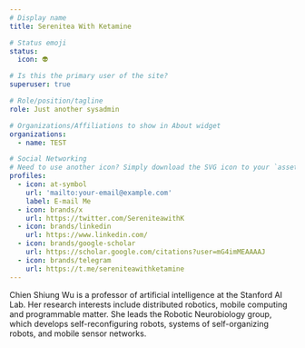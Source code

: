 ```yaml
---
# Display name
title: Serenitea With Ketamine

# Status emoji
status:
  icon: 👽

# Is this the primary user of the site?
superuser: true

# Role/position/tagline
role: Just another sysadmin

# Organizations/Affiliations to show in About widget
organizations:
  - name: TEST

# Social Networking
# Need to use another icon? Simply download the SVG icon to your `assets/media/icons/` folder.
profiles:
  - icon: at-symbol
    url: 'mailto:your-email@example.com'
    label: E-mail Me
  - icon: brands/x
    url: https://twitter.com/SereniteawithK
  - icon: brands/linkedin
    url: https://www.linkedin.com/
  - icon: brands/google-scholar
    url: https://scholar.google.com/citations?user=mG4imMEAAAAJ
  - icon: brands/telegram
    url: https://t.me/sereniteawithketamine
---
```


Chien Shiung Wu is a professor of artificial intelligence at the Stanford AI Lab. Her research interests include
distributed robotics, mobile computing and programmable matter. She leads the Robotic Neurobiology group, which develops
self-reconfiguring robots, systems of self-organizing robots, and mobile sensor networks.
